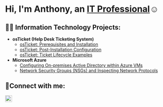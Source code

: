 <h1>Hi, I'm Anthony, an <a href="https://linkedin.com/in/anthonyg0nzales">IT Professional</a>☺</h1>

<h2>👨‍💻 Information Technology Projects:</h2>

- <b>osTicket (Help Desk Ticketing System)</b>
  - [osTicket: Prerequisites and Installation](https://github.com/anth0nyg2003/osticket-prereqs)
  - [osTicket: Post-Installation Configuration](https://github.com/anth0nyg2003/post-install-config)
  - [osTicket: Ticket Lifecycle Examples](https://github.com/anth0nyg2003/ticket-lifecycle)
- <b>Microsoft Azure</b>
  - [Configuring On-premises Active Directory within Azure VMs](https://github.com/anth0nyg2003/configure-ad)
  - [Network Security Groups (NSGs) and Inspecting Network Protocols](https://github.com/anth0nyg2003/azure-network-protocols)

<h2>🤳Connect with me:</h2>


[<img align="left" alt="Anthony | LinkedIn" width="22px" src="https://cdn.jsdelivr.net/npm/simple-icons@v3/icons/linkedin.svg" />][linkedin]



[linkedin]: https://linkedin.com/in/anthonyg0nzales
